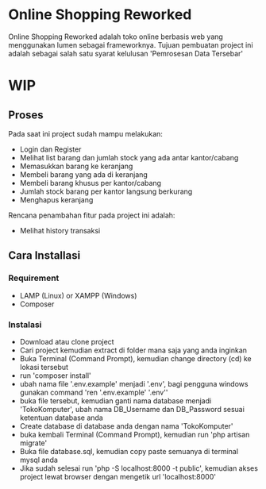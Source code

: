 # Online Shopping Reworked
Online Shopping Reworked adalah toko online berbasis web yang menggunakan lumen sebagai frameworknya. Tujuan pembuatan project ini adalah sebagai salah satu syarat kelulusan 'Pemrosesan Data Tersebar'

# WIP
## Proses
Pada saat ini project sudah mampu melakukan:
- Login dan Register
- Melihat list barang dan jumlah stock yang ada antar kantor/cabang
- Memasukkan barang ke keranjang
- Membeli barang yang ada di keranjang
- Membeli barang khusus per kantor/cabang
- Jumlah stock barang per kantor langsung berkurang
- Menghapus keranjang

Rencana penambahan fitur pada project ini adalah:
- Melihat history transaksi

## Cara Installasi
### Requirement
- LAMP (Linux) or XAMPP (Windows)
- Composer

### Instalasi
- Download atau clone project
- Cari project kemudian extract di folder mana saja yang anda inginkan
- Buka Terminal (Command Prompt), kemudian change directory (cd) ke lokasi tersebut
- run 'composer install'
- ubah nama file '.env.example' menjadi '.env', bagi pengguna windows gunakan command 'ren '.env.example' '.env''
- buka file tersebut, kemudian ganti nama database menjadi 'TokoKomputer', ubah nama DB_Username dan DB_Password sesuai ketentuan database anda
- Create database di database anda dengan nama 'TokoKomputer'
- buka kembali Terminal (Command Prompt), kemudian run 'php artisan migrate'
- Buka file database.sql, kemudian copy paste semuanya di terminal mysql anda
- Jika sudah selesai run 'php -S localhost:8000 -t public', kemudian akses project lewat browser dengan mengetik url 'localhost:8000'


